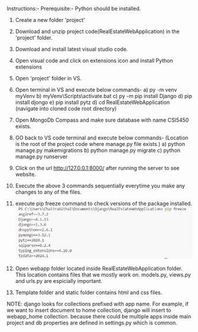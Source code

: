 Instructions:-
Prerequisite:- Python should be installed.
1) Create a new folder 'project'
2) Download and unzip project code(RealEstateWebApplication) in the 'project' folder.
3) Download and install latest visual studio code.
4) Open visual code and click on extensions icon and install Python extensions
5) Open 'project' folder in VS.
6) Open terminal in VS and execute below commands-
    a) py -m venv myVenv
    b) myVenv\Scripts\activate.bat
    c) py -m pip install Django
    d) pip install djongo
    e) pip install pytz
    d) cd RealEstateWebApplication  (navigate into cloned code root directory)
7) Open MongoDb Compass and make sure database with name CSI5450 exists.
8) GO back to VS code terminal and execute below commands- (Location is the root of the project code where manage.py file exists.)
    a) python manage.py makemigrations
    b) python manage.py migrate
    c) python manage.py runserver

9) Click on the url http://127.0.0.1:8000/ after running the server to see website.
10) Execute the above 3 commands sequentially everytime you make any changes to any of the files.
11) execute pip freeze command to check versions of the package installed.
![alt text](image.png)

12) Open webapp folder located inside RealEstateWebApplication folder. This location contains files that we mostly work on. models.py, views.py and urls.py are espicially important.

13) Template folder and static folder contains html and css files.

NOTE: django looks for collections prefixed with app name. For example, if we want to insert document to home collection, django will insert to webapp_home collection. because there could be multiple apps inside main project and db properties are defined in settings.py which is common.
